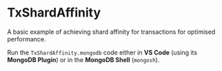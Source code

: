 # TxShardAffinity

A basic example of achieving shard affinity for transactions for optimised performance.

Run the `TxShardAffinity.mongodb` code either in __VS Code__ (using its __MongoDB Plugin__) or in the __MongoDB Shell__ (`mongosh`).
